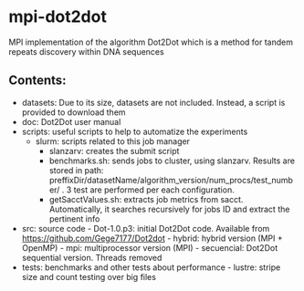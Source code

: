 # mpi-dot2dot

MPI implementation of the algorithm Dot2Dot which is a method for tandem repeats discovery within DNA sequences

## Contents:

- datasets: Due to its size, datasets are not included. Instead, a script is provided to download them
- doc: Dot2Dot user manual
- scripts: useful scripts to help to automatize the experiments
    - slurm: scripts related to this job manager
        - slanzarv: creates the submit script
        - benchmarks.sh: sends jobs to cluster, using slanzarv. Results are stored in path: preffixDir/datasetName/algorithm_version/num_procs/test_number/ . 3 test are performed per each configuration. 
        - getSacctValues.sh: extracts job metrics from sacct. Automatically, it searches recursively for jobs ID and extract the pertinent info
- src: source code
		- Dot-1.0.p3: initial Dot2Dot code. Available from https://github.com/Gege7177/Dot2dot
		- hybrid: hybrid version (MPI + OpenMP)
		- mpi: multiprocessor version (MPI)
		- secuencial: Dot2Dot sequential version. Threads removed		
- tests: benchmarks and other tests about performance
		- lustre: stripe size and count testing over big files
